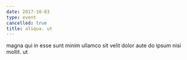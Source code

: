 ```yaml
---
date: 2017-10-03
type: event
cancelled: true
title: aliqua. ut
---
```

magna qui in esse sunt minim ullamco sit velit dolor aute do ipsum nisi mollit. ut